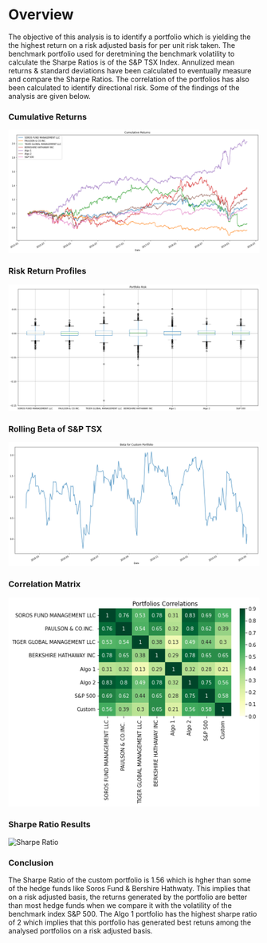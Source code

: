 # Overview
The objective of this analysis is to identify a portfolio which is yielding the the highest return on a risk adjusted basis for per unit risk taken. The benchmark portfolio used for deretmining the benchmark volatility to calculate the Sharpe Ratios is of the S&P TSX Index.
Annulized mean returns & standard deviations have been calculated to eventually measure and compare the Sharpe Ratios. The correlation of the portfolios has also been calculated to identify directional risk. Some of the findings of the analysis are given below.

### Cumulative Returns
![Cumulative Returns](https://github.com/ritwikthakar/04_Pandas_Assignment-/blob/main/Images/returns.png?raw=true)

### Risk Return Profiles
![Risk Return Tradeoff](https://github.com/ritwikthakar/04_Pandas_Assignment-/blob/main/Images/risk_return_profile.png?raw=true)

### Rolling Beta of S&P TSX
![S&P TSX Rolling Beta](https://github.com/ritwikthakar/04_Pandas_Assignment-/blob/main/Images/rolling_beta_S&P.png?raw=true)

### Correlation Matrix
![Correlation](https://github.com/ritwikthakar/04_Pandas_Assignment-/blob/main/Images/correlation_matrix.png?raw=true)

### Sharpe Ratio Results
![Sharpe Ratio](https://user-images.githubusercontent.com/80002638/159197244-1e165f0f-95d6-4103-941f-87c61d59c7b1.png)

### Conclusion

The Sharpe Ratio of the custom portfolio is 1.56 which is hgher than some of the hedge funds like Soros Fund & Bershire Hathwaty. This implies that on a risk adjusted basis, the returns generated by the portfolio are better than most hedge funds when we compare it with the volatility of the benchmark index S&P 500. The Algo 1 portfolio has the highest sharpe ratio of 2 which implies that this portfolio has generated best retuns among the analysed portfolios on a risk adjusted basis.
